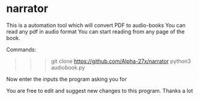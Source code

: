 # narrator
This is a automation tool which will convert PDF to audio-books
You can read any pdf in audio format
You can start reading from any page of the book.

Commands:
>>> git clone https://github.com/Alpha-27x/narrator
>>> python3 audiobook.py

Now enter the inputs the program asking you for

You are free to edit and suggest new changes to this program.
Thanks a lot
